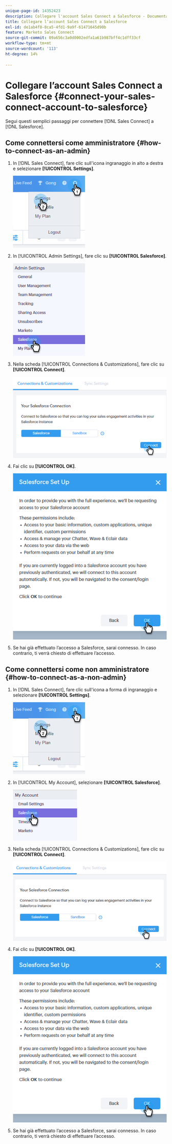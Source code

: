 ```yaml
---
unique-page-id: 14352423
description: Collegare l'account Sales Connect a Salesforce - Documentazione Marketo - Documentazione del prodotto
title: Collegare l’account Sales Connect a Salesforce
exl-id: de1ab4f8-8ca5-4fd1-9a9f-61471645d90b
feature: Marketo Sales Connect
source-git-commit: 09a656c3a0d0002edfa1a61b987bff4c1dff33cf
workflow-type: tm+mt
source-wordcount: '113'
ht-degree: 14%

---
```


# Collegare l’account Sales Connect a Salesforce {#connect-your-sales-connect-account-to-salesforce}

Segui questi semplici passaggi per connettere [!DNL Sales Connect] a [!DNL Salesforce].

## Come connettersi come amministratore {#how-to-connect-as-an-admin}

1. In [!DNL Sales Connect], fare clic sull&#39;icona ingranaggio in alto a destra e selezionare **[!UICONTROL Settings]**.

   ![](assets/one.png)

1. In [!UICONTROL  Admin Settings], fare clic su **[!UICONTROL Salesforce]**.

   ![](assets/six.png)

1. Nella scheda [!UICONTROL Connections & Customizations], fare clic su **[!UICONTROL Connect]**.

   ![](assets/seven.png)

1. Fai clic su **[!UICONTROL OK]**.

   ![](assets/four.png)

1. Se hai già effettuato l’accesso a Salesforce, sarai connesso. In caso contrario, ti verrà chiesto di effettuare l’accesso.

## Come connettersi come non amministratore {#how-to-connect-as-a-non-admin}

1. In [!DNL Sales Connect], fare clic sull&#39;icona a forma di ingranaggio e selezionare **[!UICONTROL Settings]**.

   ![](assets/one.png)

1. In [!UICONTROL My Account], selezionare **[!UICONTROL Salesforce]**.

   ![](assets/two.png)

1. Nella scheda [!UICONTROL Connections & Customizations], fare clic su **[!UICONTROL Connect]**.

   ![](assets/three.png)

1. Fai clic su **[!UICONTROL OK]**.

   ![](assets/four.png)

1. Se hai già effettuato l’accesso a Salesforce, sarai connesso. In caso contrario, ti verrà chiesto di effettuare l’accesso.

